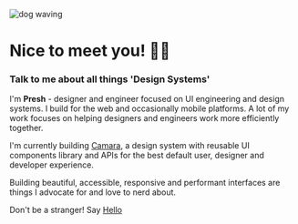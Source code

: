 ![dog waving](https://media.giphy.com/media/Wj7lNjMNDxSmc/giphy.gif)

# Nice to meet you! 👋🏾

### Talk to me about all things 'Design Systems'

I'm **Presh** - designer and engineer focused on UI engineering and design systems. I build for the web and occasionally mobile platforms. A lot of my work focuses on helping designers and engineers work more efficiently together.

I'm currently building [Camara](https://www.camara.space), a design system with reusable UI components library and APIs for the best default user, designer and developer experience.

Building beautiful, accessible, responsive and performant interfaces are things I advocate for and love to nerd about.

Don't be a stranger! Say [Hello](https://mobile.twitter.com/preshonyee)
